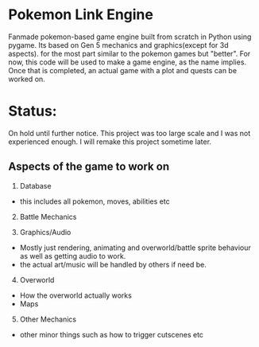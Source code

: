 # Pokemon Link Engine
 Fanmade pokemon-based game engine built from scratch in Python using pygame.
 Its based on Gen 5 mechanics and graphics(except for 3d aspects).
 for the most part similar to the pokemon games but "better".
 For now, this code will be used to make a game engine, as the name implies. Once that is completed, an actual game with a plot and quests can be worked on.
 
 # Status:
 On hold until further notice. This project was too large scale and I was not experienced enough. I will remake this project sometime later.
 
 ## Aspects of the game to work on
 1. Database
 - this includes all pokemon, moves, abilities etc
 
 2. Battle Mechanics
 
 3. Graphics/Audio
 - Mostly just rendering, animating and overworld/battle sprite behaviour as well as getting audio to work.
 - the actual art/music will be handled by others if need be.

4. Overworld
- How the overworld actually works
- Maps 

5. Other Mechanics
- other minor things such as how to trigger cutscenes etc
